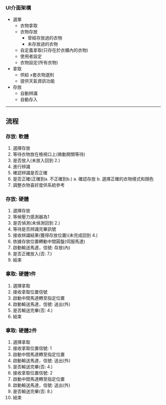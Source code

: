 ### UI介面架構

+ 選單
  + 衣物拿取
  + 衣物存放
    + 曾經存放過的衣物
    + 未存放過的衣物
  + 自定義拿取(只存在於衣櫃內的衣物)
  + 使用者設定
  + 衣物設定(所有衣物)
+ 拿取
  + 供給 x套衣物選則
  + 提供天氣資訊功能
+ 存放
  + 自動辨識
  + 自動存入

----

## 流程

### 存放: 軟體
1. 選擇存放
2. 等待衣物放在檢視口上(微動開關等待)
3. 是否放入(未放入回到 2.)
4. 進行辨識
5. 確認辨識是否正確
6. 是否正確(正確到a. 不正確到b.)
   a. 確認存放
   b. 選擇正確的衣物樣式和顏色
7. 調整衣物喜好度供系統參考

### 存放: 硬體
1. 選擇存放
2. 等候壓力感測器為1
3. 是否偵測(未偵測回到 2.)
4. 等待是否辨識完畢訊號
5. 接收辨識結果(獲得存放位置)(未完成回到 4.)
6. 依據存放位置轉動中間圓盤(伺服馬達)
7. 啟動輸送馬達，信號: 存放(內)
8. 是否正確放入(否: 7.)
9. 結束

### 拿取: 硬體1件
1. 選擇拿取
2. 接收拿取位置信號
3. 啟動中間馬達轉至指定位置
4. 啟動輸送馬達，信號: 送出(外)
5. 是否輸送完畢(否: 4.)
6. 結束

### 拿取: 硬體2件
1. 選擇拿取
2. 接收拿取位置信號: 1 
3. 啟動中間馬達轉至指定位置
4. 啟動輸送馬達，信號: 送出(外)
5. 是否輸送完畢(否: 4.)
6. 接收拿取位置信號: 2
7. 啟動中間馬達轉至指定位置
8. 啟動輸送馬達，信號: 送出(外)
9. 是否輸送完畢(否: 8.)
10. 結束